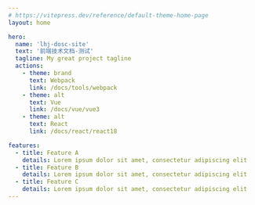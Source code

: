 ```yaml
---
# https://vitepress.dev/reference/default-theme-home-page
layout: home

hero:
  name: 'lhj-dosc-site'
  text: '前端技术文档-测试'
  tagline: My great project tagline
  actions:
    - theme: brand
      text: Webpack
      link: /docs/tools/webpack
    - theme: alt
      text: Vue
      link: /docs/vue/vue3
    - theme: alt
      text: React
      link: /docs/react/react18

features:
  - title: Feature A
    details: Lorem ipsum dolor sit amet, consectetur adipiscing elit
  - title: Feature B
    details: Lorem ipsum dolor sit amet, consectetur adipiscing elit
  - title: Feature C
    details: Lorem ipsum dolor sit amet, consectetur adipiscing elit
---
```

